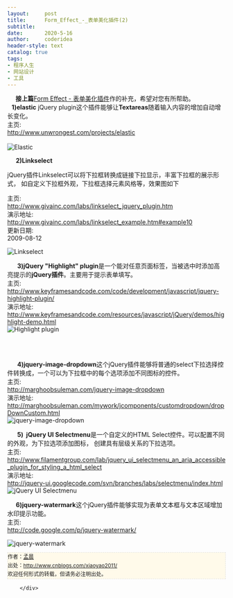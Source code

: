 ```yaml
---
layout:     post
title:      Form_Effect_-_表单美化插件(2)
subtitle:   
date:       2020-5-16
author:     coderidea
header-style: text
catalog: true
tags:
- 程序人生
- 网站设计
- 工具
--- 
```

<div class="postBody">
			<div id="cnblogs_post_body" class="blogpost-body"><div class="Article">
<div class="Name">    <strong><strong> 接上篇</strong></strong><a id="ctl03_TitleUrl" class="postTitle2" href="http://www.cnblogs.com/xiaoyao2011/archive/2011/10/20/FormEffect.html">Form Effect - 表单美化插件</a>作的补充，希望对您有所帮助。</div>
<div class="Name"></div>
<div class="Name"><strong>   1)elastic</strong> jQuery plugin这个插件能够让<strong>Textareas</strong>随着输入内容的增加自动增长变化。</div>
<div class="Name">
<div class="tool gray"></div>
</div>
<div>
<div class="P">
<div class="K">主页:</div>
</div>
<div class="P">
<div class="V"><a href="http://www.unwrongest.com/projects/elastic">http://www.unwrongest.com/projects/elastic</a></div>
</div>
<div class="P">
<div class="K"></div>
</div>
</div>
<br /><div class="Img"><img src="http://www.open-lib.com/attachment/2009-08-20/15-10-9a.jpg" alt="Elastic" /></div>
<div class="Content">
<p></p>
<p></p>
<div class="Name">     <strong>2)Linkselect</strong>
<p>jQuery插件Linkselect可以将下拉框转换成链接下拉显示，丰富下拉框的展示形式， 如自定义下拉框外观，下拉框选择元素风格等，效果图如下</p>
<div class="tool gray">主页:</div>
</div>
<div>
<div class="P">
<div class="V"><a href="http://www.givainc.com/labs/linkselect_jquery_plugin.htm">http://www.givainc.com/labs/linkselect_jquery_plugin.htm</a></div>
</div>
<div class="P">
<div class="K">演示地址:</div>
<div class="V"><a href="http://www.givainc.com/labs/linkselect_example.htm#example10">http://www.givainc.com/labs/linkselect_example.htm#example10</a></div>
</div>
<div class="P">
<div class="K">更新日期:</div>
<div class="V">2009-08-12</div>
</div>
</div>
<p></p>
<div class="Img"><img src="http://www.open-lib.com/attachment/2009-08-12/16-33-44f.png" alt="Linkselect" /></div>
<div class="Content">
<p></p>
<div class="Name">     <strong> 3)jQuery "Highlight" plugin</strong>是一个能对任意页面标签，当被选中时添加高亮提示的<strong>jQuery插件</strong>。主要用于提示表单填写。
<div class="tool gray">主页:</div>
</div>
<div>
<div class="P">
<div class="V"><a href="http://www.keyframesandcode.com/code/development/javascript/jquery-highlight-plugin/">http://www.keyframesandcode.com/code/development/javascript/jquery-highlight-plugin/</a></div>
</div>
<div class="P">
<div class="K">演示地址:</div>
<div class="V"><a href="http://www.keyframesandcode.com/resources/javascript/jQuery/demos/highlight-demo.html">http://www.keyframesandcode.com/resources/javascript/jQuery/demos/highlight-demo.html</a></div>
</div>
<div class="P">
<div class="K"></div>
</div>
</div>
<div class="Img"><img src="http://www.open-lib.com/attachment/2009-8-06/14-56-49g.jpg" alt="Highlight plugin" /></div>
<div class="Content">
<p><br /> </p>
<div class="Name">     <strong> 4)jquery-image-dropdown</strong>这个jQuery插件能够将普通的select下拉选择控件转换成，一个可以为下拉框中的每个选项添加不同图标的控件。
<div class="tool gray">主页:</div>
</div>
<div>
<div class="P">
<div class="V"><a href="http://marghoobsuleman.com/jquery-image-dropdown">http://marghoobsuleman.com/jquery-image-dropdown</a></div>
</div>
<div class="P">
<div class="K">演示地址:</div>
<div class="V"><a href="http://marghoobsuleman.com/mywork/jcomponents/customdropdown/dropDownCustom.html">http://marghoobsuleman.com/mywork/jcomponents/customdropdown/dropDownCustom.html</a></div>
</div>
<div class="P">
<div class="K"></div>
</div>
</div>
<div class="Img"><img src="http://www.open-lib.com/attachment/2009-08-14/22-0-29d.gif" alt="jquery-image-dropdown" /></div>
<div class="Content">
<p></p>
<p></p>
<div class="Name">     <strong> 5)  jQuery UI Selectmenu</strong>是一个自定义的HTML Select控件。可以配置不同的外观，为下拉选项添加图标， 创建具有层级关系的下拉选项。
<div class="tool gray"></div>
</div>
<div>
<div class="P">
<div class="K">主页:</div>
</div>
<div class="P">
<div class="V"><a href="http://www.filamentgroup.com/lab/jquery_ui_selectmenu_an_aria_accessible_plugin_for_styling_a_html_select">http://www.filamentgroup.com/lab/jquery_ui_selectmenu_an_aria_accessible_plugin_for_styling_a_html_select</a></div>
</div>
<div class="P">
<div class="K">演示地址:</div>
<div class="V"><a href="http://jquery-ui.googlecode.com/svn/branches/labs/selectmenu/index.html">http://jquery-ui.googlecode.com/svn/branches/labs/selectmenu/index.html</a></div>
</div>
<div class="P">
<div class="K"></div>
</div>
</div>
<div class="Img"><img src="http://www.open-lib.com/attachment/2010-04-29/16-16-4a.jpg" alt="jQuery UI Selectmenu" /></div>
<div class="Content"></div>
</div>
<p></p>
</div>
<div class="Name">     <strong>6)jquery-watermark</strong>这个jQuery插件能够实现为表单文本框与文本区域增加水印提示功能。
<div class="tool gray"></div>
</div>
<div>
<div class="P">
<div class="K">主页:</div>
</div>
<div class="P">
<div class="V"><a href="http://code.google.com/p/jquery-watermark/">http://code.google.com/p/jquery-watermark/</a></div>
</div>
<div class="P">
<div class="K"></div>
</div>
</div>
<p></p>
<div class="Img"><img src="http://www.open-lib.com/attachment/2009-12-27/21-43-13c.jpg" alt="jquery-watermark" /></div>
<div class="Content"></div>
</div>
</div>
</div>


<div id="ckepop">
<div></div>
<div style="clear:both;"></div>
</div>
<div>
<p style="line-height:20px;background:#FFFAEA no-repeat 2% 50%;font-size:12px;border:#e0e0e0 1px dashed;" id="PSignature">作者：<a href="http://www.cnblogs.com/xiaoyao2011/">孟晨</a> <br /> 出处：<a href="http://www.cnblogs.com/xiaoyao2011/">http://www.cnblogs.com/xiaoyao2011/</a> <br />欢迎任何形式的转载，但请务必注明出处。</p>
</div></div><div id="MySignature"></div>
<div class="clear"></div>
<div id="blog_post_info_block">
<div id="BlogPostCategory"></div>
<div id="EntryTag"></div>
<div id="blog_post_info">
</div>
<div class="clear"></div>
<div id="post_next_prev"></div>
</div>


		</div>